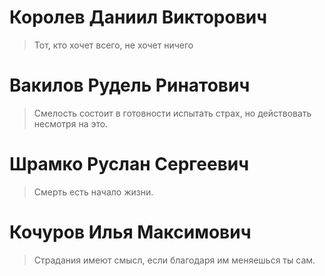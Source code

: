 # Королев Даниил Викторович
> Тот, кто хочет всего, не хочет ничего

# Вакилов Рудель Ринатович
> Смелость состоит в готовности испытать страх, но действовать несмотря на это.

# Шрамко Руслан Сергеевич
> Смерть есть начало жизни.

# Кочуров Илья Максимович
> Страдания имеют смысл, если благодаря им меняешься ты сам.


